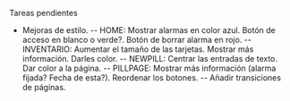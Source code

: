 Tareas pendientes


- Mejoras de estilo.
-- HOME: Mostrar alarmas en color azul. Botón de acceso en blanco o verde?. Botón de borrar alarma en rojo.
-- INVENTARIO: Aumentar el tamaño de las tarjetas. Mostrar más información. Darles color.
-- NEWPILL: Centrar las entradas de texto. Dar color a la página.
-- PILLPAGE: Mostrar más información (alarma fijada? Fecha de esta?). Reordenar los botones.
-- Añadir transiciones de páginas.
